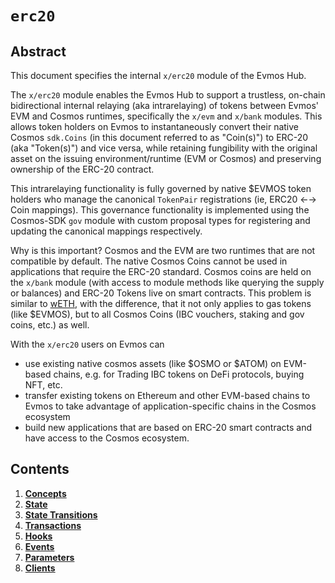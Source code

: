 <!--
order: 0
title: "ERC20 Overview"
parent:
  title: "erc20"
-->

# `erc20`

## Abstract

This document specifies the internal `x/erc20` module of the Evmos Hub.

The `x/erc20` module enables the Evmos Hub to support a trustless, on-chain bidirectional internal relaying (aka intrarelaying) of tokens between Evmos' EVM and Cosmos runtimes, specifically the `x/evm` and `x/bank` modules. This allows token holders on Evmos to instantaneously convert their native Cosmos `sdk.Coins` (in this document referred to as "Coin(s)") to ERC-20 (aka "Token(s)") and vice versa, while retaining fungibility with the original asset on the issuing environment/runtime (EVM or Cosmos) and preserving ownership of the ERC-20 contract.

This intrarelaying functionality is fully governed by native $EVMOS token holders who manage the canonical `TokenPair` registrations (ie, ERC20 ←→ Coin mappings). This governance functionality is implemented using the Cosmos-SDK `gov` module with custom proposal types for registering and updating the canonical mappings respectively.

Why is this important? Cosmos and the EVM are two runtimes that are not compatible by default. The native Cosmos Coins cannot be used in applications that require the ERC-20 standard. Cosmos coins are held on the `x/bank` module (with access to module methods like querying the supply or balances) and ERC-20 Tokens live on smart contracts. This problem is similar to [wETH](https://weth.io/), with the difference,  that it not only applies to gas tokens (like $EVMOS), but to all Cosmos Coins (IBC vouchers, staking and gov coins, etc.) as well.

With the `x/erc20` users on Evmos can

- use existing native cosmos assets (like $OSMO or $ATOM) on EVM-based chains, e.g. for Trading IBC tokens on DeFi protocols, buying NFT, etc.
- transfer existing tokens on Ethereum and other EVM-based chains to Evmos to take advantage of application-specific chains in the Cosmos ecosystem
- build new applications that are based on ERC-20 smart contracts and have access to the Cosmos ecosystem.

## Contents

1. **[Concepts](01_concepts.md)**
2. **[State](02_state.md)**
3. **[State Transitions](03_state_transitions.md)**
4. **[Transactions](04_transactions.md)**
5. **[Hooks](05_hooks.md)**
6. **[Events](06_events.md)**
7. **[Parameters](07_parameters.md)**
8. **[Clients](08_clients.md)**
